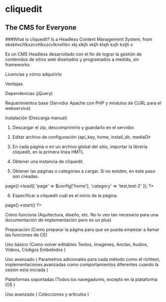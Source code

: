 # cliquedit
## The CMS for Everyone

###What is cliquedit?
Is a Headless Content Management System,  from okskñvcñlkxzcvñlkxzcvlknxlñkn xkj xlkjh xkljh klxjh kxjh kxljh x

Es un CMS Headless desarrollado con el fin de lograr la gestión de contenidos de sitios web diseñados y programados a medida, sin frameworks

Licencias y cómo adquirirlo

Ventajas

Dependencias (jQuery)

Requerimientos base (Servidor Apache con PHP y módulos de CURL para el webservice)

Instalación (Descarga manual)


1. Descargar el zip, descomprimirlo y guardarlo en el servidor.

2. Editar archivo de configuración (api_key, home, install_dir, mediaDir

3. En cada página o en un archivo global del sitio, importar la librería cliquedit, en la primera línea HMTL 
<?php require(‘cliquedit/cliquedit.php’); ?>

4. Obtener una instancia de cliquedit.
<?php $cliqued = \CE\CliquedIt::getInstance(); ?>

5. Obtener las páginas o categorías a cargar. Si no existen, en este paso son creadas.
<?php	//Requests pages or categories to load
	$cliqued->page()->load([
		'page' => $config['home'],
		'category' => 'test,test-2'
	]);
?>

6. Especificar a cliquedit cuál es el inicio de la página.
<?php $cliqued->page()->start() ?>

Cómo funciona (Aquitectura, diseño, etc. No lo veo tan necesario para una documentación de implementación pero es un plus)

Preparación (Como preparar la página para que se pueda empezar a llamar las funciones de CE)

Uso básico (Como volver editables Textos, Imagenes, Anclas, Audios, Videos, Códigos Embebidos )

Uso avanzado ( Parametros adicionales para cada método como el richtext, implementaciones avanzadas como comportamientos diferentes cuando la sesión esta iniciada )


Plataformas soportadas (Todos los navegadores, excepto en la plataforma iOS )


Uso avanzado ( Colecciones y artículos )
